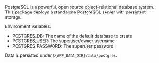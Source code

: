 PostgreSQL is a powerful, open source object-relational database system. This package deploys a standalone PostgreSQL server with persistent storage.

Environment variables:

- POSTGRES_DB: The name of the default database to create
- POSTGRES_USER: The superuser/owner username
- POSTGRES_PASSWORD: The superuser password

Data is persisted under `${APP_DATA_DIR}/data/postgres`.
